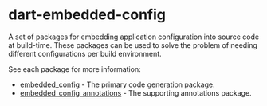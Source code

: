 # dart-embedded-config

A set of packages for embedding application configuration into source code at build-time. These packages can be used to solve the problem of needing different configurations per build environment.

See each package for more information:
- [embedded_config](./embedded_config) - The primary code generation package.
- [embedded_config_annotations](./embedded_config_annotations) - The supporting annotations package.
